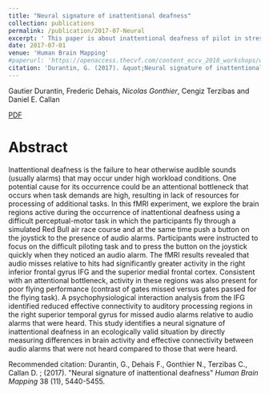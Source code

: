 ```yaml
---
title: "Neural signature of inattentional deafness"
collection: publications
permalink: /publication/2017-07-Neural
excerpt: ' This paper is about inattentional deafness of pilot in stressful conditions.'
date: 2017-07-01
venue: 'Human Brain Mapping'
#paperurl: 'https://openaccess.thecvf.com/content_eccv_2018_workshops/w13/html/Gonthier_Weakly_Supervised_Object_Detection_in_Artworks_ECCVW_2018_paper.html'
citation: 'Durantin, G. (2017). &quot;Neural signature of inattentional deafness&quot; <i>Human Brain Mapping</i>.'
---
```


 Gautier Durantin, Frederic Dehais, *Nicolas Gonthier*, Cengiz Terzibas and Daniel E. Callan

[PDF](http://oatao.univ-toulouse.fr/18218/1/Durantin_18218.pdf)

Abstract
======

Inattentional deafness is the failure to hear otherwise audible sounds (usually alarms) that may occur under high workload conditions. One potential cause for its occurrence could be an attentional bottleneck that occurs when task demands are high, resulting in lack of resources for processing of additional tasks. In this fMRI experiment, we explore the brain regions active during the occurrence of inattentional deafness using a difficult perceptual-motor task in which the participants fly through a simulated Red Bull air race course and at the same time push a button on the joystick to the presence of audio alarms. Participants were instructed to focus on the difficult piloting task and to press the button on the joystick quickly when they noticed an audio alarm. The fMRI results revealed that audio misses relative to hits had significantly greater activity in the right inferior frontal gyrus IFG and the superior medial frontal cortex. Consistent with an attentional bottleneck, activity in these regions was also present for poor flying performance (contrast of gates missed versus gates passed for the flying task). A psychophysiological interaction analysis from the IFG identified reduced effective connectivity to auditory processing regions in the right superior temporal gyrus for missed audio alarms relative to audio alarms that were heard. This study identifies a neural signature of inattentional deafness in an ecologically valid situation by directly measuring differences in brain activity and effective connectivity between audio alarms that were not heard compared to those that were heard.


Recommended citation: Durantin, G., Dehais F., Gonthier N., Terzibas C., Callan D. ; (2017). "Neural signature of inattentional deafness" <i>Human Brain Mapping</i> 38 (11), 5440-5455.
